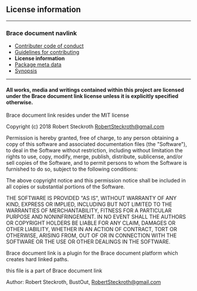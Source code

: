 ## License information

---
### Brace document navlink
* [Contributer code of conduct](https://github.com/restarian/brace_document_link/blob/master/docs/contributer_code_of_conduct.md)
* [Guidelines for contributing](https://github.com/restarian/brace_document_link/blob/master/docs/guidelines_for_contributing.md)
* **License information**
* [Package meta data](https://github.com/restarian/brace_document_link/blob/master/docs/package_meta_data.md)
* [Synopsis](https://github.com/restarian/brace_document_link/blob/master/docs/synopsis.md)

---

#### All works, media and writings contained within this project are licensed under the Brace document link license unless it is explicitly specified otherwise.

Brace document link resides under the MIT license

Copyright (c) 2018 Robert Steckroth [<RobertSteckroth@gmail.com>](mailto:RobertSteckroth@gmail.com)

Permission is hereby granted, free of charge, to any person obtaining a copy
of this software and associated documentation files (the "Software"), to deal
in the Software without restriction, including without limitation the rights
to use, copy, modify, merge, publish, distribute, sublicense, and/or sell
copies of the Software, and to permit persons to whom the Software is
furnished to do so, subject to the following conditions:

The above copyright notice and this permission notice shall be included in all
copies or substantial portions of the Software.

THE SOFTWARE IS PROVIDED "AS IS", WITHOUT WARRANTY OF ANY KIND, EXPRESS OR
IMPLIED, INCLUDING BUT NOT LIMITED TO THE WARRANTIES OF MERCHANTABILITY,
FITNESS FOR A PARTICULAR PURPOSE AND NONINFRINGEMENT. IN NO EVENT SHALL THE
AUTHORS OR COPYRIGHT HOLDERS BE LIABLE FOR ANY CLAIM, DAMAGES OR OTHER
LIABILITY, WHETHER IN AN ACTION OF CONTRACT, TORT OR OTHERWISE, ARISING FROM,
OUT OF OR IN CONNECTION WITH THE SOFTWARE OR THE USE OR OTHER DEALINGS IN THE
SOFTWARE.

  Brace document link is a plugin for the Brace document platform which creates hard linked paths.

  this file is a part of Brace document link

 Author: Robert Steckroth, BustOut, [<RobertSteckroth@gmail.com>](mailto:RobertSteckroth@gmail.com)

